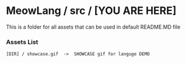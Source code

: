 # MeowLang / src / [YOU ARE HERE]

This is a folder for all assets that can be used in default README.MD file

### Assets List

```
[DIR] / showcase.gif  ->  SHOWCASE gif for languge DEMO
```
